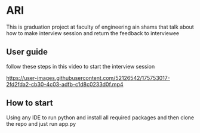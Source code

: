 # ARI
This is graduation project at faculty of engineering ain shams that talk about how to make interview session and return the feedback to interviewee
## User guide 
follow these steps in this video to start the interview session



https://user-images.githubusercontent.com/52126542/175753017-2fd2fda2-cb30-4c03-adfb-c1d8c0233d0f.mp4


## How to start
Using any IDE to run python and install all required packages and then clone the repo and just run app.py
